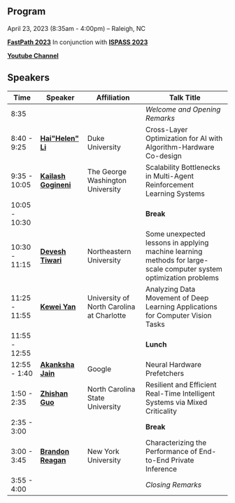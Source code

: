 ## Program
April 23, 2023 (8:35am - 4:00pm) – Raleigh, NC 

**[FastPath 2023](https://fastpath2023.github.io/FastPath2023/)** In conjunction with **[ISPASS 2023](https://ispass.org/ispass2023/)**

**[Youtube Channel](https://www.youtube.com/playlist?list=PLiFY02l7XTtuR0BzOQ1jiJmgVzOvU58Ej)**

## Speakers

|Time| Speaker                    | Affiliation       | Talk Title |
|----  |----                                                                                             | ----              |----              |
|8:35 | | | *Welcome and Opening Remarks*|
|8:40 - 9:25| **[Hai"Helen" Li](https://fastpath2023.github.io/FastPath2023/Program/Hai)**                                                                                       | Duke University                               | Cross-Layer Optimization for AI with Algorithm-Hardware Co-design|
|9:35 - 10:05 |**[Kailash Gogineni](https://fastpath2023.github.io/FastPath2023/Program/Kailash_Gogineni)** |The George Washington University |Scalability Bottlenecks in Multi-Agent Reinforcement Learning Systems|
|10:05 - 10:30 | | |**Break**|
|10:30 - 11:15|**[Devesh Tiwari](https://fastpath2023.github.io/FastPath2023/Program/Devesh)**                                                                                   | Northeastern University                       | Some unexpected lessons in applying machine learning methods for large-scale computer system optimization problems |
|11:25 - 11:55|**[Kewei Yan](https://fastpath2023.github.io/FastPath2023/Program/Kewei)** | University of North Carolina at Charlotte|Analyzing Data Movement of Deep Learning Applications for Computer Vision Tasks|
|11:55 - 12:55 | | |**Lunch**|
|12:55 - 1:40|**[Akanksha Jain](https://fastpath2023.github.io/FastPath2023/Program/Akanksha)**      | Google                  |   Neural Hardware Prefetchers|
|1:50 - 2:35|**[Zhishan Guo](https://fastpath2023.github.io/FastPath2023/Program/Zhishan)**                                                                                        | North Carolina State University               |Resilient and Efficient Real-Time Intelligent Systems via Mixed Criticality |
|2:35 - 3:00 | | |**Break**|
|3:00 - 3:45|**[Brandon Reagan](https://fastpath2023.github.io/FastPath2023/Program/Brandon)**                                                                                   | New York University                    | Characterizing the Performance of End-to-End Private Inference |
|3:55 - 4:00| | |*Closing Remarks*|

     
